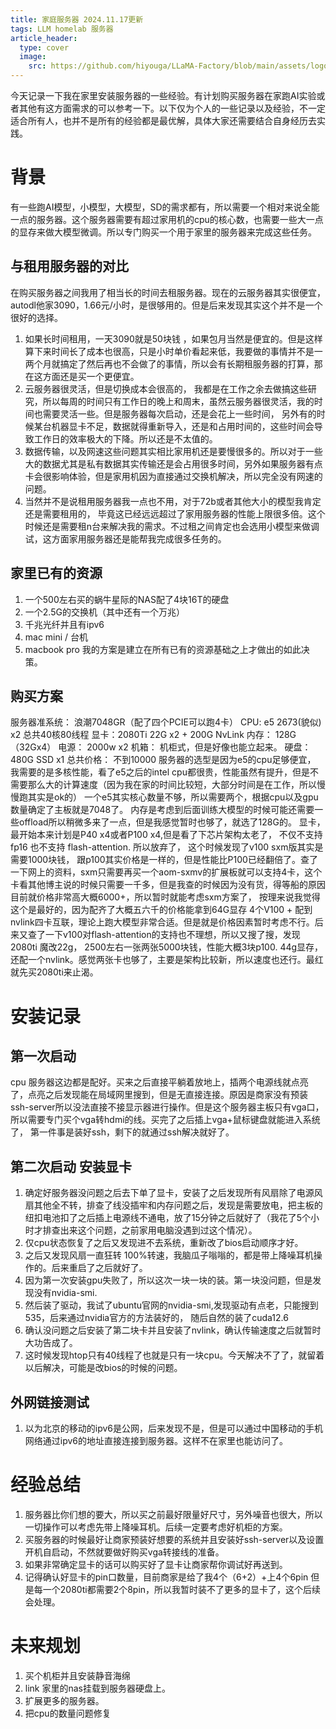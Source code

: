 ```yaml
---
title: 家庭服务器 2024.11.17更新
tags: LLM homelab 服务器
article_header:
  type: cover
  image:
    src: https://github.com/hiyouga/LLaMA-Factory/blob/main/assets/logo.png
---
```

今天记录一下我在家里安装服务器的一些经验。有计划购买服务器在家跑AI实验或者其他有这方面需求的可以参考一下。以下仅为个人的一些记录以及经验，不一定适合所有人，也并不是所有的经验都是最优解，具体大家还需要结合自身经历去实践。
<!--more-->
# 背景
有一些跑AI模型，小模型，大模型，SD的需求都有，所以需要一个相对来说全能一点的服务器。这个服务器需要有超过家用机的cpu的核心数，也需要一些大一点的显存来做大模型微调。所以专门购买一个用于家里的服务器来完成这些任务。
## 与租用服务器的对比
在购买服务器之间我用了相当长的时间去租服务器。现在的云服务器其实很便宜， autodl他家3090，1.66元/小时，是很够用的。但是后来发现其实这个并不是一个很好的选择。
1. 如果长时间租用，一天3090就是50块钱 ，如果包月当然是便宜的。但是这样算下来时间长了成本也很高，只是小时单价看起来低，我要做的事情并不是一两个月就搞定了然后再也不会做了的事情，所以会有长期租服务器的打算，那在这方面还是买一个更便宜。
2. 云服务器很灵活，但是切换成本会很高的， 我都是在工作之余去做搞这些研究，所以每周的时间只有工作日的晚上和周末，虽然云服务器很灵活，我的时间也需要灵活一些。但是服务器每次启动，还是会花上一些时间， 另外有的时候某台机器显卡不足，数据就得重新导入，还是和占用时间的，这些时间会导致工作日的效率极大的下降。所以还是不太值的。
3. 数据传输，以及网速这些问题其实相比家用机还是要慢很多的。所以对于一些大的数据尤其是私有数据其实传输还是会占用很多时间，另外如果服务器有点卡会很影响体验，但是家用机因为直接通过交换机解决，所以完全没有网速的问题。
4. 当然并不是说租用服务器我一点也不用，对于72b或者其他大小的模型我肯定还是需要租用的， 毕竟这已经远远超过了家用服务器的性能上限很多倍。这个时候还是需要租n台来解决我的需求。不过租之间肯定也会选用小模型来做调试，这方面家用服务器还是能帮我完成很多任务的。
## 家里已有的资源
1. 一个500左右买的蜗牛星际的NAS配了4块16T的硬盘
2. 一个2.5G的交换机（其中还有一个万兆）
3. 千兆光纤并且有ipv6
4. mac mini / 台机
5. macbook pro
我的方案是建立在所有已有的资源基础之上才做出的如此决策。
## 购买方案
服务器准系统： 浪潮7048GR（配了四个PCIE可以跑4卡）
CPU: e5 2673(貌似) x2 总共40核80线程
显卡：2080Ti 22G x2 + 200G NvLink
内存： 128G（32Gx4）
电源： 2000w x2
机箱： 机柜式，但是好像也能立起来。
硬盘： 480G SSD x1
总共价格： 不到10000
服务器的选型是因为e5的cpu足够便宜， 我需要的是多核性能，看了e5之后的intel cpu都很贵，性能虽然有提升，但是不需要那么大的计算速度（因为我在家的时间比较短，大部分时间是在工作，所以慢慢跑其实是ok的）
一个e5其实核心数量不够，所以需要两个，根据cpu以及gpu数量确定了主板就是7048了。
内存是考虑到后面训练大模型的时候可能还需要一些offload所以稍微多来了一点，但是我感觉暂时也够了，就选了128G的。
显卡，最开始本来计划是P40 x4或者P100 x4,但是看了下芯片架构太老了， 不仅不支持fp16 也不支持 flash-attention. 所以放弃了， 这个时候发现了v100 sxm版其实是需要1000块钱， 跟p100其实价格是一样的，但是性能比P100已经翻倍了。查了一下网上的资料，sxm只需要再买一个aom-sxmv的扩展板就可以支持4卡，这个卡看其他博主说的时候只需要一千多，但是我查的时候因为没有货，得等船的原因目前就价格非常高大概6000+，所以暂时就能考虑sxm方案了， 按理来说我觉得这个是最好的，因为配齐了大概五六千的价格能拿到64G显存 4个V100 + 配到nvlink四卡互联，理论上跑大模型非常合适。但是就是价格因素暂时考虑不行。后来又查了一下v100对flash-attention的支持也不理想，所以又搜了搜，发现2080ti 魔改22g， 2500左右一张两张5000块钱，性能大概3块p100. 44g显存，还配一个nvlink。感觉两张卡也够了，主要是架构比较新，所以速度也还行。最红就先买2080ti来止渴。
# 安装记录
## 第一次启动
cpu 服务器这边都是配好。买来之后直接平躺着放地上，插两个电源线就点亮了，点亮之后发现能在局域网里搜到，但是无直接连接。原因是商家没有预装ssh-server所以没法直接不接显示器进行操作。但是这个服务器主板只有vga口，所以需要专门买个vga转hdmi的线。买完了之后插上vga+鼠标键盘就能进入系统了， 第一件事是装好ssh，剩下的就通过ssh解决就好了。
## 第二次启动 安装显卡
1. 确定好服务器没问题之后去下单了显卡，安装了之后发现所有风扇除了电源风扇其他全不转，排查了线没插牢和内存问题之后，发现是需要放电，把主板的纽扣电池扣了之后插上电源线不通电，放了15分钟之后就好了（我花了5个小时才排查出来这个问题，之前家用电脑没遇到过这个情况）。
2. 仅cpu状态恢复了之后又发现进不去系统，重新改了bios启动顺序才好。
3. 之后又发现风扇一直狂转 100%转速，我脑瓜子嗡嗡的，都是带上降噪耳机操作的。后来重启了之后就好了。
4. 因为第一次安装gpu失败了，所以这次一块一块的装。第一块没问题，但是发现没有nvidia-smi.
5. 然后装了驱动，我试了ubuntu官网的nvidia-smi,发现驱动有点老，只能搜到535，后来通过nvidia官方的方法装好的， 随后自然的装了cuda12.6
6. 确认没问题之后安装了第二块卡并且安装了nvlink，确认传输速度之后就暂时大功告成了。
7. 这时候发现htop只有40线程了也就是只有一块cpu。今天解决不了了，就留着以后解决，可能是改bios的时候的问题。
## 外网链接测试
1. 以为北京的移动的ipv6是公网，后来发现不是，但是可以通过中国移动的手机网络通过ipv6的地址直接连接到服务器。这样不在家里也能访问了。
# 经验总结
1. 服务器比你们想的要大，所以买之前最好限量好尺寸，另外噪音也很大，所以一切操作可以考虑先带上降噪耳机。后续一定要考虑好机柜的方案。
2. 买服务器的时候最好让商家预装好想要的系统并且安装好ssh-server以及设置开机自启动，不然就要做好购买vga转接线的准备。
3. 如果非常确定显卡的话可以购买好了显卡让商家帮你调试好再送到。
4. 记得确认好显卡的pin口数量，目前商家是给了我4个（6+2）+上4个6pin 但是每一个2080ti都需要2个8pin，所以我暂时装不了更多的显卡了，这个后续会处理。
# 未来规划
1. 买个机柜并且安装静音海绵
2. link 家里的nas挂载到服务器硬盘上。
3. 扩展更多的服务器。
4. 把cpu的数量问题修复
   